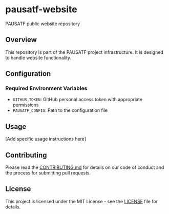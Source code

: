 # pausatf-website

PAUSATF public website repository

## Overview

This repository is part of the PAUSATF project infrastructure. It is designed to handle website functionality.

## Configuration

### Required Environment Variables

- `GITHUB_TOKEN`: GitHub personal access token with appropriate permissions
- `PAUSATF_CONFIG`: Path to the configuration file

## Usage

[Add specific usage instructions here]

## Contributing

Please read the [CONTRIBUTING.md](CONTRIBUTING.md) for details on our code of conduct and the process for submitting pull requests.

## License

This project is licensed under the MIT License - see the [LICENSE](LICENSE) file for details.
